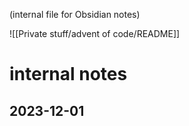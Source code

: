 (internal file for Obsidian notes)

![[Private stuff/advent of code/README]]

# internal notes
## 2023-12-01
